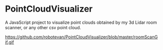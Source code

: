# PointCloudVisualizer
A JavaScript project to visualize point clouds obtained by my 3d Lidar room scanner, or any other csv point cloud.

https://github.com/robotevan/PointCloudVisualizer/blob/master/roomScanGif.gif
